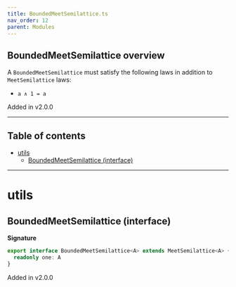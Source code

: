 ```yaml
---
title: BoundedMeetSemilattice.ts
nav_order: 12
parent: Modules
---
```


## BoundedMeetSemilattice overview

A `BoundedMeetSemilattice` must satisfy the following laws in addition to `MeetSemilattice` laws:

- `a ∧ 1 = a`

Added in v2.0.0

---

<h2 class="text-delta">Table of contents</h2>

- [utils](#utils)
  - [BoundedMeetSemilattice (interface)](#boundedmeetsemilattice-interface)

---

# utils

## BoundedMeetSemilattice (interface)

**Signature**

```ts
export interface BoundedMeetSemilattice<A> extends MeetSemilattice<A> {
  readonly one: A
}
```

Added in v2.0.0
